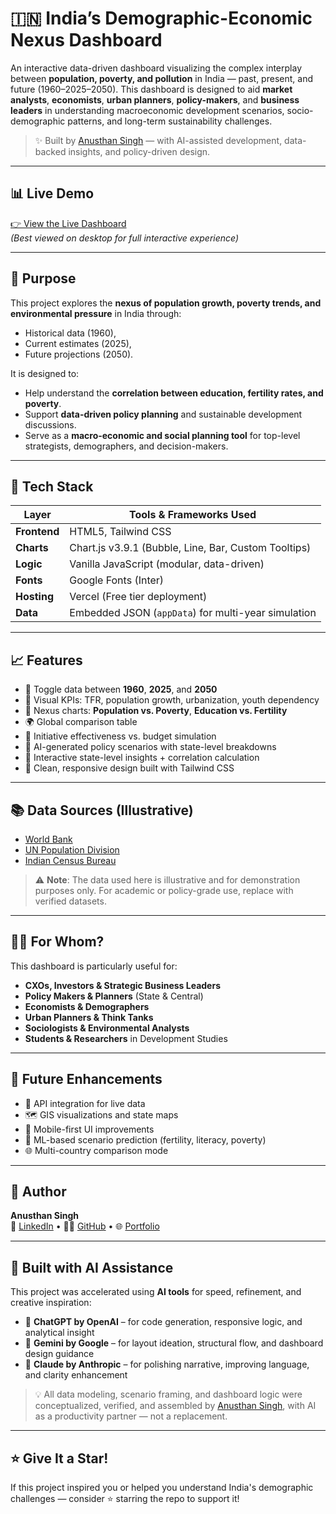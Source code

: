 # 🇮🇳 India’s Demographic-Economic Nexus Dashboard

An interactive data-driven dashboard visualizing the complex interplay between **population, poverty, and pollution** in India — past, present, and future (1960–2025–2050). This dashboard is designed to aid **market analysts**, **economists**, **urban planners**, **policy-makers**, and **business leaders** in understanding macroeconomic development scenarios, socio-demographic patterns, and long-term sustainability challenges.

> ✨ Built by [Anusthan Singh](https://www.linkedin.com/in/anusthan12/) — with AI-assisted development, data-backed insights, and policy-driven design.

---

## 📊 Live Demo

[👉 View the Live Dashboard](https://india-s-demographic-economic-nexus-dashboard.vercel.app/)  
*(Best viewed on desktop for full interactive experience)*

---

## 🧠 Purpose

This project explores the **nexus of population growth, poverty trends, and environmental pressure** in India through:
- Historical data (1960),
- Current estimates (2025),
- Future projections (2050).

It is designed to:
- Help understand the **correlation between education, fertility rates, and poverty**.
- Support **data-driven policy planning** and sustainable development discussions.
- Serve as a **macro-economic and social planning tool** for top-level strategists, demographers, and decision-makers.

---

## 🧰 Tech Stack

| Layer          | Tools & Frameworks Used                             |
|----------------|------------------------------------------------------|
| **Frontend**   | HTML5, Tailwind CSS                                  |
| **Charts**     | Chart.js v3.9.1 (Bubble, Line, Bar, Custom Tooltips) |
| **Logic**      | Vanilla JavaScript (modular, data-driven)            |
| **Fonts**      | Google Fonts (Inter)                                 |
| **Hosting**    | Vercel (Free tier deployment)                        |
| **Data**       | Embedded JSON (`appData`) for multi-year simulation  |

---

## 📈 Features

- 📅 Toggle data between **1960**, **2025**, and **2050**
- 📌 Visual KPIs: TFR, population growth, urbanization, youth dependency
- 🧩 Nexus charts: **Population vs. Poverty**, **Education vs. Fertility**
- 🌍 Global comparison table
- 🧪 Initiative effectiveness vs. budget simulation
- 🧠 AI-generated policy scenarios with state-level breakdowns
- 📍 Interactive state-level insights + correlation calculation
- 🧵 Clean, responsive design built with Tailwind CSS

---

## 📚 Data Sources (Illustrative)

- [World Bank](https://data.worldbank.org/)
- [UN Population Division](https://www.un.org/development/desa/pd/)
- [Indian Census Bureau](https://censusindia.gov.in/)

> ⚠️ **Note**: The data used here is illustrative and for demonstration purposes only. For academic or policy-grade use, replace with verified datasets.

---

## 🧑‍💼 For Whom?

This dashboard is particularly useful for:
- **CXOs, Investors & Strategic Business Leaders**
- **Policy Makers & Planners** (State & Central)
- **Economists & Demographers**
- **Urban Planners & Think Tanks**
- **Sociologists & Environmental Analysts**
- **Students & Researchers** in Development Studies

---

## 🔮 Future Enhancements

- 🔌 API integration for live data
- 🗺️ GIS visualizations and state maps
- 📱 Mobile-first UI improvements
- 🧠 ML-based scenario prediction (fertility, literacy, poverty)
- 🌐 Multi-country comparison mode

---

## 👤 Author

**Anusthan Singh**  
💼 [LinkedIn](https://www.linkedin.com/in/anusthan12/) • 🧑‍💻 [GitHub](https://github.com/anusthan12) • 🌐 [Portfolio](https://anusthan-singh.vercel.app/)

---

## 🤖 Built with AI Assistance

This project was accelerated using **AI tools** for speed, refinement, and creative inspiration:

- 🧠 **ChatGPT by OpenAI** – for code generation, responsive logic, and analytical insight
- 🔮 **Gemini by Google** – for layout ideation, structural flow, and dashboard design guidance
- 📘 **Claude by Anthropic** – for polishing narrative, improving language, and clarity enhancement

> 💡 All data modeling, scenario framing, and dashboard logic were conceptualized, verified, and assembled by [Anusthan Singh](https://www.linkedin.com/in/anusthan12/), with AI as a productivity partner — not a replacement.

---

## ⭐️ Give It a Star!

If this project inspired you or helped you understand India's demographic challenges — consider ⭐️ starring the repo to support it!
